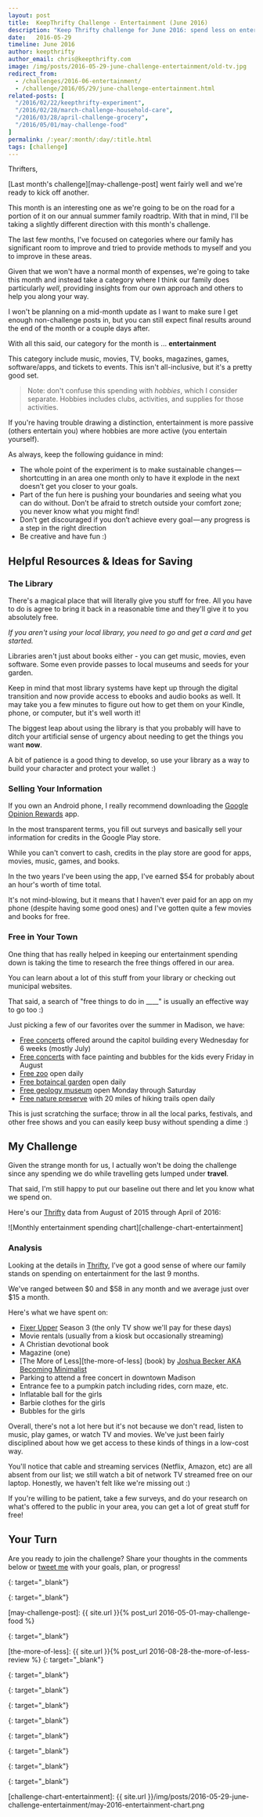 ```yaml
---
layout: post
title:  KeepThrifty Challenge - Entertainment (June 2016)
description: "Keep Thrifty challenge for June 2016: spend less on entertainment"
date:   2016-05-29
timeline: June 2016
author: keepthrifty
author_email: chris@keepthrifty.com
image: /img/posts/2016-05-29-june-challenge-entertainment/old-tv.jpg
redirect_from:
  - /challenges/2016-06-entertainment/
  - /challenge/2016/05/29/june-challenge-entertainment.html
related-posts: [
  "/2016/02/22/keepthrifty-experiment",
  "/2016/02/28/march-challenge-household-care",
  "/2016/03/28/april-challenge-grocery",
  "/2016/05/01/may-challenge-food"
]
permalink: /:year/:month/:day/:title.html
tags: [challenge]
---
```


Thrifters,

[Last month's challenge][may-challenge-post] went fairly well and we're ready to kick off another.

This month is an interesting one as we're going to be on the road for a portion of it on our annual summer family roadtrip.  With that in mind, I'll be taking a slightly different direction with this month's challenge.

The last few months, I've focused on categories where our family has significant room to improve and tried to provide methods to myself and you to improve in these areas.

Given that we won't have a normal month of expenses, we're going to take this month and instead take a category where I think our family does particularly _well_, providing insights from our own approach and others to help you along your way.

I won't be planning on a mid-month update as I want to make sure I get enough non-challenge posts in, but you can still expect final results around the end of the month or a couple days after.

With all this said, our category for the month is ... __entertainment__

This category include music, movies, TV, books, magazines, games, software/apps, and tickets to events. This isn't all-inclusive, but it's a pretty good set.

> Note: don't confuse this spending with _hobbies_, which I consider separate. Hobbies includes clubs, activities, and supplies for those activities.

If you're having trouble drawing a distinction, entertainment is more passive (others entertain you) where hobbies are more active (you entertain yourself).

As always, keep the following guidance in mind:

* The whole point of the experiment is to make sustainable changes — shortcutting in an area one month only to have it explode in the next doesn’t get you closer to your goals.
* Part of the fun here is pushing your boundaries and seeing what you can do without. Don’t be afraid to stretch outside your comfort zone; you never know what you might find!
* Don’t get discouraged if you don’t achieve every goal — any progress is a step in the right direction
* Be creative and have fun :)

## Helpful Resources & Ideas for Saving #

### The Library ##

There's a magical place that will literally give you stuff for free. All you have to do is agree to bring it back in a reasonable time and they'll give it to you absolutely free.

_If you aren't using your local library, you need to go and get a card and get started._

Libraries aren't just about books either - you can get music, movies, even software. Some even provide passes to local museums and seeds for your garden.

Keep in mind that most library systems have kept up through the digital transition and now provide access to ebooks and audio books as well. It may take you a few minutes to figure out how to get them on your Kindle, phone, or computer, but it's well worth it!

The biggest leap about using the library is that you probably will have to ditch your artificial sense of urgency about needing to get the things you want __now__.

A bit of patience is a good thing to develop, so use your library as a way to build your character and protect your wallet :)

### Selling Your Information ##

If you own an Android phone, I really recommend downloading the [Google Opinion Rewards][google-opinion-rewards] app.

In the most transparent terms, you fill out surveys and basically sell your information for credits in the Google Play store.

While you can't convert to cash, credits in the play store are good for apps, movies, music, games, and books.

In the two years I've been using the app, I've earned $54 for probably about an hour's worth of time total.

It's not mind-blowing, but it means that I haven't ever paid for an app on my phone (despite having some good ones) and I've gotten quite a few movies and books for free.

### Free in Your Town ##

One thing that has really helped in keeping our entertainment spending down is taking the time to research the free things offered in our area.

You can learn about a lot of this stuff from your library or checking out municipal websites.

That said, a search of "free things to do in ____" is usually an effective way to go too :)

Just picking a few of our favorites over the summer in Madison, we have:

* [Free concerts][concerts-on-the-square] offered around the capitol building every Wednesday for 6 weeks (mostly July)
* [Free concerts][dane-dances] with face painting and bubbles for the kids every Friday in August
* [Free zoo][vilas-zoo] open daily
* [Free botaincal garden][olbrich-garden] open daily
* [Free geology museum][uw-geology-museum] open Monday through Saturday
* [Free nature preserve][uw-arboretum] with 20 miles of hiking trails open daily

This is just scratching the surface; throw in all the local parks, festivals, and other free shows and you can easily keep busy without spending a dime :)

## My Challenge #

Given the strange month for us, I actually won't be doing the challenge since any spending we do while travelling gets lumped under __travel__.

That said, I'm still happy to put our baseline out there and let you know what we spend on.

Here's our [Thrifty][thrifty-link] data from August of 2015 through April of 2016:

![Monthly entertainment spending chart][challenge-chart-entertainment]

### Analysis ##

Looking at the details in [Thrifty][thrifty-link], I’ve got a good sense of where our family stands on spending on entertainment for the last 9 months.

We've ranged between $0 and $58 in any month and we average just over $15 a month.

Here's what we have spent on:

* [Fixer Upper][fixer-upper] Season 3 (the only TV show we'll pay for these days)
* Movie rentals (usually from a kiosk but occasionally streaming)
* A Christian devotional book
* Magazine (one)
* [The More of Less][the-more-of-less] (book) by [Joshua Becker AKA Becoming Minimalist][becoming-minimalist]
* Parking to attend a free concert in downtown Madison
* Entrance fee to a pumpkin patch including rides, corn maze, etc.
* Inflatable ball for the girls
* Barbie clothes for the girls
* Bubbles for the girls

Overall, there's not a lot here but it's not because we don't read, listen to music, play games, or watch TV and movies. We've just been fairly disciplined about how we get access to these kinds of things in a low-cost way.

You'll notice that cable and streaming services (Netflix, Amazon, etc) are all absent from our list; we still watch a bit of network TV streamed free on our laptop. Honestly, we haven't felt like we're missing out :)

If you're willing to be patient, take a few surveys, and do your research on what's offered to the public in your area, you can get a lot of great stuff for free!

## Your Turn #

Are you ready to join the challenge? Share your thoughts in the comments below or [tweet me][tweet-link] with your goals, plan, or progress!

[thrifty-link]: http://tools.keepthrifty.com/
{: target="_blank"}

[tweet-link]: http://twitter.com/home/?status=@keepthrifty%20I%27m%20going%20to%20keep%20thrifty%20this%20month%20with%20the%20Keep%20Thrifty%20Experiment!
{: target="_blank"}

[may-challenge-post]: {{ site.url }}{% post_url 2016-05-01-may-challenge-food %}

[fixer-upper]: http://www.hgtv.com/shows/fixer-upper
{: target="_blank"}

[the-more-of-less]: {{ site.url }}{% post_url 2016-08-28-the-more-of-less-review %}
{: target="_blank"}

[becoming-minimalist]: http://www.becomingminimalist.com/
{: target="_blank"}

[concerts-on-the-square]: http://www.wcoconcerts.org/performance-listing/category/concerts-on-the-square
{: target="_blank"}

[dane-dances]: http://www.danedances.org/
{: target="_blank"}

[vilas-zoo]: http://www.vilaszoo.org/
{: target="_blank"}

[olbrich-garden]: http://www.olbrich.org/
{: target="_blank"}

[uw-geology-museum]: http://www.geology.wisc.edu/museum_wp/
{: target="_blank"}

[uw-arboretum]: https://arboretum.wisc.edu/visit/
{: target="_blank"}

[google-opinion-rewards]: https://www.google.com/url?sa=t&rct=j&q=&esrc=s&source=web&cd=1&cad=rja&uact=8&ved=0ahUKEwi7lMPL3oDNAhULTFIKHelPDG4QFggcMAA&url=https%3A%2F%2Fplay.google.com%2Fstore%2Fapps%2Fdetails%3Fid%3Dcom.google.android.apps.paidtasks%26hl%3Den&usg=AFQjCNF2-dQaI8rABQ-EQxXTRPp_F5_0ag&sig2=cnVRZd4gNdrYO5QzZ8KkYQ
{: target="_blank"}

[challenge-chart-entertainment]: {{ site.url }}/img/posts/2016-05-29-june-challenge-entertainment/may-2016-entertainment-chart.png
